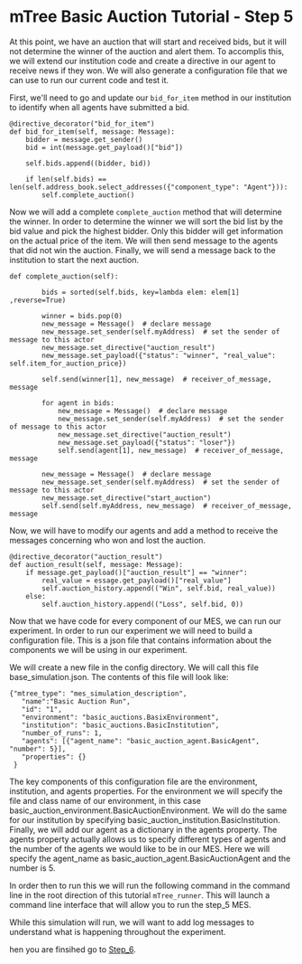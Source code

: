 # mTree Basic Auction Tutorial - Step 5

At this point, we have an auction that will start and received bids, but it will not determine the winner of the auction and alert them. To accomplis this, we will extend our institution code and create a directive in our agent to receive news if they won. We will also generate a configuration file that we can use to run our current code and test it.

First, we'll need to go and update our `bid_for_item` method in our institution to identify when all agents
have submitted a bid.

```
@directive_decorator("bid_for_item")
def bid_for_item(self, message: Message):
    bidder = message.get_sender()
    bid = int(message.get_payload()["bid"])
        
    self.bids.append((bidder, bid))

    if len(self.bids) == len(self.address_book.select_addresses({"component_type": "Agent"})):
        self.complete_auction()
```

Now we will add a complete `complete_auction` method that will determine the winner. In order to determine the
winner we will sort the bid list by the bid value and pick the highest bidder. Only this bidder will get 
information on the actual price of the item. We will then send message to the agents that did not win the
auction. Finally, we will send a message back to the institution to start the next auction.

```
def complete_auction(self):
        
        bids = sorted(self.bids, key=lambda elem: elem[1] ,reverse=True)

        winner = bids.pop(0)
        new_message = Message()  # declare message
        new_message.set_sender(self.myAddress)  # set the sender of message to this actor
        new_message.set_directive("auction_result")
        new_message.set_payload({"status": "winner", "real_value": self.item_for_auction_price})

        self.send(winner[1], new_message)  # receiver_of_message, message

        for agent in bids:
            new_message = Message()  # declare message
            new_message.set_sender(self.myAddress)  # set the sender of message to this actor
            new_message.set_directive("auction_result")
            new_message.set_payload({"status": "loser"})
            self.send(agent[1], new_message)  # receiver_of_message, message

        new_message = Message()  # declare message
        new_message.set_sender(self.myAddress)  # set the sender of message to this actor
        new_message.set_directive("start_auction")
        self.send(self.myAddress, new_message)  # receiver_of_message, message
```

Now, we will have to modify our agents and add a method to receive the messages concerning who won and lost
the auction.

```
@directive_decorator("auction_result")
def auction_result(self, message: Message):
    if message.get_payload()["auction_result"] == "winner":
        real_value = essage.get_payload()["real_value"]
        self.auction_history.append(("Win", self.bid, real_value))
    else:
        self.auction_history.append(("Loss", self.bid, 0))
```


Now that we have code for every component of our MES, we can run our experiment. In order to run our experiment we will need to build a configuration file. This is a json file that contains information about the components we will be using in our experiment.

We will create a new file in the config directory. We will call this file base_simulation.json. The contents of this file will look like:

```
{"mtree_type": "mes_simulation_description",
   "name":"Basic Auction Run",
   "id": "1",
   "environment": "basic_auctions.BasixEnvironment",
   "institution": "basic_auctions.BasicInstitution",
   "number_of_runs": 1,
   "agents": [{"agent_name": "basic_auction_agent.BasicAgent", "number": 5}],
   "properties": {}
 }
```

The key components of this configuration file are the environment, institution, and agents properties. For the environment we will specify the file and class name of our environment, in this case basic_auction_environment.BasicAuctionEnvironment. We will do the same for our institution by specifying basic_auction_institution.BasicInstitution. Finally, we will add our agent as a dictionary in the agents property. The agents property actually allows us to specify different types of agents and the number of the agents we would like to be in our MES. Here we will specify the agent_name as basic_auction_agent.BasicAuctionAgent and the number is 5.

In order then to run this we will run the following command in the command line in the root direction of this tutorial `mTree_runner`. This will launch a command line interface that will allow you to run the step_5 MES.

While this simulation will run, we will want to add log messages to understand what is happening throughout the experiment.

hen you are finsihed go to [Step_6](../step_6).


            
            
        
